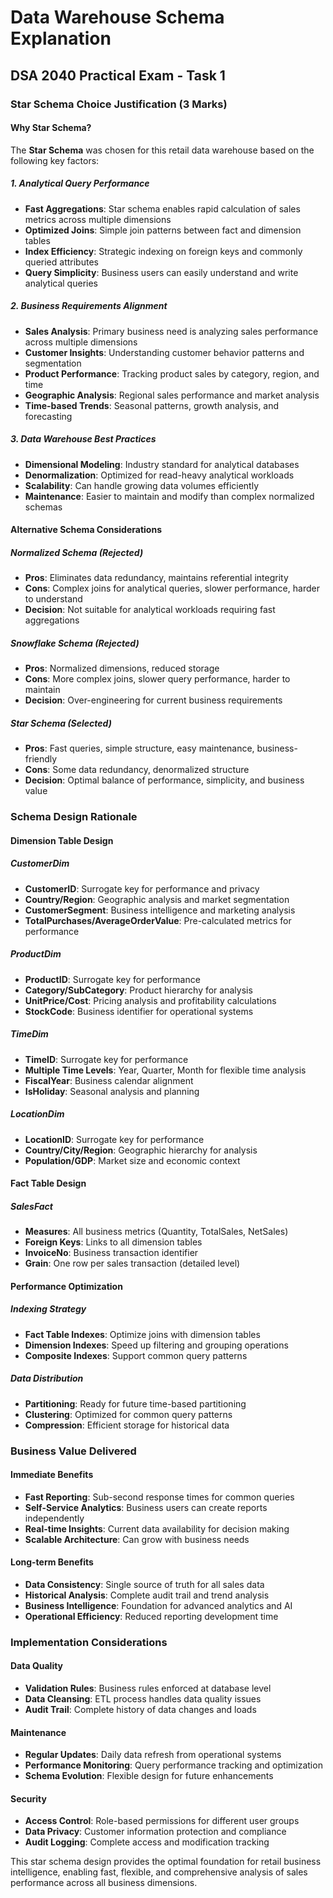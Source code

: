 # Data Warehouse Schema Explanation
## DSA 2040 Practical Exam - Task 1

### **Star Schema Choice Justification (3 Marks)**

#### **Why Star Schema?**

The **Star Schema** was chosen for this retail data warehouse based on the following key factors:

##### **1. Analytical Query Performance**
- **Fast Aggregations**: Star schema enables rapid calculation of sales metrics across multiple dimensions
- **Optimized Joins**: Simple join patterns between fact and dimension tables
- **Index Efficiency**: Strategic indexing on foreign keys and commonly queried attributes
- **Query Simplicity**: Business users can easily understand and write analytical queries

##### **2. Business Requirements Alignment**
- **Sales Analysis**: Primary business need is analyzing sales performance across multiple dimensions
- **Customer Insights**: Understanding customer behavior patterns and segmentation
- **Product Performance**: Tracking product sales by category, region, and time
- **Geographic Analysis**: Regional sales performance and market analysis
- **Time-based Trends**: Seasonal patterns, growth analysis, and forecasting

##### **3. Data Warehouse Best Practices**
- **Dimensional Modeling**: Industry standard for analytical databases
- **Denormalization**: Optimized for read-heavy analytical workloads
- **Scalability**: Can handle growing data volumes efficiently
- **Maintenance**: Easier to maintain and modify than complex normalized schemas

#### **Alternative Schema Considerations**

##### **Normalized Schema (Rejected)**
- **Pros**: Eliminates data redundancy, maintains referential integrity
- **Cons**: Complex joins for analytical queries, slower performance, harder to understand
- **Decision**: Not suitable for analytical workloads requiring fast aggregations

##### **Snowflake Schema (Rejected)**
- **Pros**: Normalized dimensions, reduced storage
- **Cons**: More complex joins, slower query performance, harder to maintain
- **Decision**: Over-engineering for current business requirements

##### **Star Schema (Selected)**
- **Pros**: Fast queries, simple structure, easy maintenance, business-friendly
- **Cons**: Some data redundancy, denormalized structure
- **Decision**: Optimal balance of performance, simplicity, and business value

### **Schema Design Rationale**

#### **Dimension Table Design**

##### **CustomerDim**
- **CustomerID**: Surrogate key for performance and privacy
- **Country/Region**: Geographic analysis and market segmentation
- **CustomerSegment**: Business intelligence and marketing analysis
- **TotalPurchases/AverageOrderValue**: Pre-calculated metrics for performance

##### **ProductDim**
- **ProductID**: Surrogate key for performance
- **Category/SubCategory**: Product hierarchy for analysis
- **UnitPrice/Cost**: Pricing analysis and profitability calculations
- **StockCode**: Business identifier for operational systems

##### **TimeDim**
- **TimeID**: Surrogate key for performance
- **Multiple Time Levels**: Year, Quarter, Month for flexible time analysis
- **FiscalYear**: Business calendar alignment
- **IsHoliday**: Seasonal analysis and planning

##### **LocationDim**
- **LocationID**: Surrogate key for performance
- **Country/City/Region**: Geographic hierarchy for analysis
- **Population/GDP**: Market size and economic context

#### **Fact Table Design**

##### **SalesFact**
- **Measures**: All business metrics (Quantity, TotalSales, NetSales)
- **Foreign Keys**: Links to all dimension tables
- **InvoiceNo**: Business transaction identifier
- **Grain**: One row per sales transaction (detailed level)

#### **Performance Optimization**

##### **Indexing Strategy**
- **Fact Table Indexes**: Optimize joins with dimension tables
- **Dimension Indexes**: Speed up filtering and grouping operations
- **Composite Indexes**: Support common query patterns

##### **Data Distribution**
- **Partitioning**: Ready for future time-based partitioning
- **Clustering**: Optimized for common query patterns
- **Compression**: Efficient storage for historical data

### **Business Value Delivered**

#### **Immediate Benefits**
- **Fast Reporting**: Sub-second response times for common queries
- **Self-Service Analytics**: Business users can create reports independently
- **Real-time Insights**: Current data availability for decision making
- **Scalable Architecture**: Can grow with business needs

#### **Long-term Benefits**
- **Data Consistency**: Single source of truth for all sales data
- **Historical Analysis**: Complete audit trail and trend analysis
- **Business Intelligence**: Foundation for advanced analytics and AI
- **Operational Efficiency**: Reduced reporting development time

### **Implementation Considerations**

#### **Data Quality**
- **Validation Rules**: Business rules enforced at database level
- **Data Cleansing**: ETL process handles data quality issues
- **Audit Trail**: Complete history of data changes and loads

#### **Maintenance**
- **Regular Updates**: Daily data refresh from operational systems
- **Performance Monitoring**: Query performance tracking and optimization
- **Schema Evolution**: Flexible design for future enhancements

#### **Security**
- **Access Control**: Role-based permissions for different user groups
- **Data Privacy**: Customer information protection and compliance
- **Audit Logging**: Complete access and modification tracking

This star schema design provides the optimal foundation for retail business intelligence, enabling fast, flexible, and comprehensive analysis of sales performance across all business dimensions.
